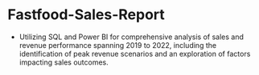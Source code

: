 # Fastfood-Sales-Report
- Utilizing SQL and Power BI for comprehensive analysis of sales and revenue performance spanning 2019 to 2022, including the identification of peak revenue scenarios and an exploration of factors impacting sales outcomes.
